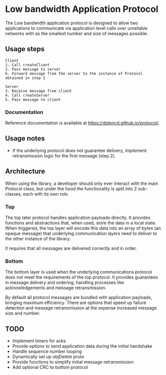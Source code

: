 # Low bandwidth Application Protocol

The Low bandwidth application protocol is designed to allow two applications to communicate via application level calls over unreliable networks with as the smallest number and size of messages possible.

## Usage steps

    Client
    1. Call createClient
    2. Pass message to server
    6. Forward message from the server to the instance of Protocol obtained in step 1

    Server
    3. Receive message from client
    4. Call createServer
    5. Pass message to client

### Documentation

Reference documentation is available at https://dolencd.github.io/protocol/.

## Usage notes

- If the underlying protocol does not guarantee delivery, implement retransmission logic for the first message (step 2).


## Architecture

When using the library, a developer should only ever interact with the main Protocol class, but under the hood the functionality is split into 2 sub-classes, each with its own role.

### Top

The top later protocol handles application payloads directly. It provides functions and abstractions that, when used, store the data in a local state. When triggered, the top layer will encode this data into an array of bytes (an opaque message) that underlying communication layers need to deliver to the other instance of the library.

It requires that all messages are delivered correctly and in order.

### Bottom

The bottom layer is used when the underlying communications protocol does not meet the requirements of the top protocol. It provides guarantees in message delivery and ordering, handling processes like acknowledgements and message retransmission.

By default all protocol messages are bundled with application payloads, bringing maximum efficiency. There are options that speed up failure detection and message retransmission at the expense increased message size and number.

## TODO
 * Implement timers for acks
 * Provide options to send application data during the initial handshake
 * Handle sequence number looping
 * Dynamically set up objDelete proto
 * Provide functions to simplify initial message retransmission
 * Add optional CRC to bottom protocol
